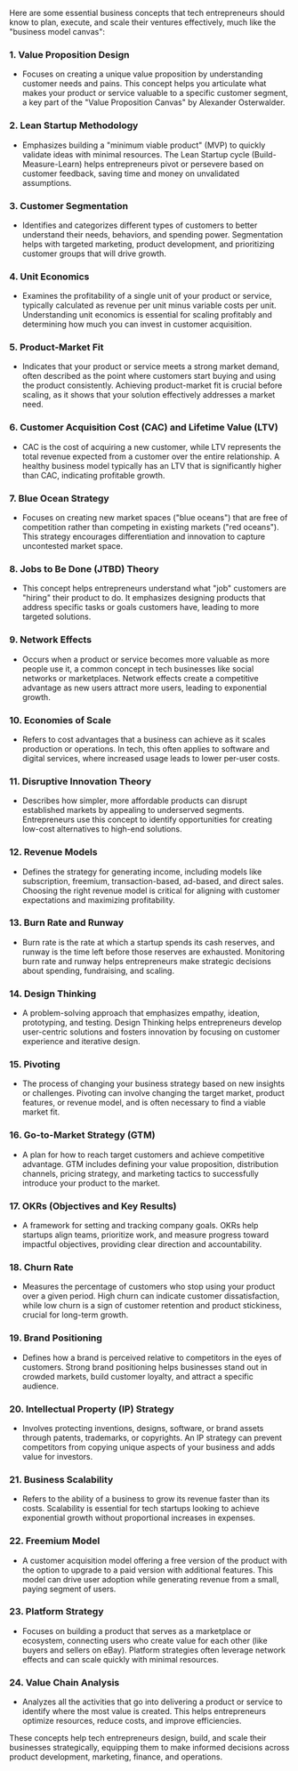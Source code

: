 Here are some essential business concepts that tech entrepreneurs should know to plan, execute, and scale their ventures effectively, much like the "business model canvas":

### 1. **Value Proposition Design**
   - Focuses on creating a unique value proposition by understanding customer needs and pains. This concept helps you articulate what makes your product or service valuable to a specific customer segment, a key part of the "Value Proposition Canvas" by Alexander Osterwalder.

### 2. **Lean Startup Methodology**
   - Emphasizes building a "minimum viable product" (MVP) to quickly validate ideas with minimal resources. The Lean Startup cycle (Build-Measure-Learn) helps entrepreneurs pivot or persevere based on customer feedback, saving time and money on unvalidated assumptions.

### 3. **Customer Segmentation**
   - Identifies and categorizes different types of customers to better understand their needs, behaviors, and spending power. Segmentation helps with targeted marketing, product development, and prioritizing customer groups that will drive growth.

### 4. **Unit Economics**
   - Examines the profitability of a single unit of your product or service, typically calculated as revenue per unit minus variable costs per unit. Understanding unit economics is essential for scaling profitably and determining how much you can invest in customer acquisition.

### 5. **Product-Market Fit**
   - Indicates that your product or service meets a strong market demand, often described as the point where customers start buying and using the product consistently. Achieving product-market fit is crucial before scaling, as it shows that your solution effectively addresses a market need.

### 6. **Customer Acquisition Cost (CAC) and Lifetime Value (LTV)**
   - CAC is the cost of acquiring a new customer, while LTV represents the total revenue expected from a customer over the entire relationship. A healthy business model typically has an LTV that is significantly higher than CAC, indicating profitable growth.

### 7. **Blue Ocean Strategy**
   - Focuses on creating new market spaces ("blue oceans") that are free of competition rather than competing in existing markets ("red oceans"). This strategy encourages differentiation and innovation to capture uncontested market space.

### 8. **Jobs to Be Done (JTBD) Theory**
   - This concept helps entrepreneurs understand what "job" customers are "hiring" their product to do. It emphasizes designing products that address specific tasks or goals customers have, leading to more targeted solutions.

### 9. **Network Effects**
   - Occurs when a product or service becomes more valuable as more people use it, a common concept in tech businesses like social networks or marketplaces. Network effects create a competitive advantage as new users attract more users, leading to exponential growth.

### 10. **Economies of Scale**
   - Refers to cost advantages that a business can achieve as it scales production or operations. In tech, this often applies to software and digital services, where increased usage leads to lower per-user costs.

### 11. **Disruptive Innovation Theory**
   - Describes how simpler, more affordable products can disrupt established markets by appealing to underserved segments. Entrepreneurs use this concept to identify opportunities for creating low-cost alternatives to high-end solutions.

### 12. **Revenue Models**
   - Defines the strategy for generating income, including models like subscription, freemium, transaction-based, ad-based, and direct sales. Choosing the right revenue model is critical for aligning with customer expectations and maximizing profitability.

### 13. **Burn Rate and Runway**
   - Burn rate is the rate at which a startup spends its cash reserves, and runway is the time left before those reserves are exhausted. Monitoring burn rate and runway helps entrepreneurs make strategic decisions about spending, fundraising, and scaling.

### 14. **Design Thinking**
   - A problem-solving approach that emphasizes empathy, ideation, prototyping, and testing. Design Thinking helps entrepreneurs develop user-centric solutions and fosters innovation by focusing on customer experience and iterative design.

### 15. **Pivoting**
   - The process of changing your business strategy based on new insights or challenges. Pivoting can involve changing the target market, product features, or revenue model, and is often necessary to find a viable market fit.

### 16. **Go-to-Market Strategy (GTM)**
   - A plan for how to reach target customers and achieve competitive advantage. GTM includes defining your value proposition, distribution channels, pricing strategy, and marketing tactics to successfully introduce your product to the market.

### 17. **OKRs (Objectives and Key Results)**
   - A framework for setting and tracking company goals. OKRs help startups align teams, prioritize work, and measure progress toward impactful objectives, providing clear direction and accountability.

### 18. **Churn Rate**
   - Measures the percentage of customers who stop using your product over a given period. High churn can indicate customer dissatisfaction, while low churn is a sign of customer retention and product stickiness, crucial for long-term growth.

### 19. **Brand Positioning**
   - Defines how a brand is perceived relative to competitors in the eyes of customers. Strong brand positioning helps businesses stand out in crowded markets, build customer loyalty, and attract a specific audience.

### 20. **Intellectual Property (IP) Strategy**
   - Involves protecting inventions, designs, software, or brand assets through patents, trademarks, or copyrights. An IP strategy can prevent competitors from copying unique aspects of your business and adds value for investors.

### 21. **Business Scalability**
   - Refers to the ability of a business to grow its revenue faster than its costs. Scalability is essential for tech startups looking to achieve exponential growth without proportional increases in expenses.

### 22. **Freemium Model**
   - A customer acquisition model offering a free version of the product with the option to upgrade to a paid version with additional features. This model can drive user adoption while generating revenue from a small, paying segment of users.

### 23. **Platform Strategy**
   - Focuses on building a product that serves as a marketplace or ecosystem, connecting users who create value for each other (like buyers and sellers on eBay). Platform strategies often leverage network effects and can scale quickly with minimal resources.

### 24. **Value Chain Analysis**
   - Analyzes all the activities that go into delivering a product or service to identify where the most value is created. This helps entrepreneurs optimize resources, reduce costs, and improve efficiencies.

These concepts help tech entrepreneurs design, build, and scale their businesses strategically, equipping them to make informed decisions across product development, marketing, finance, and operations.